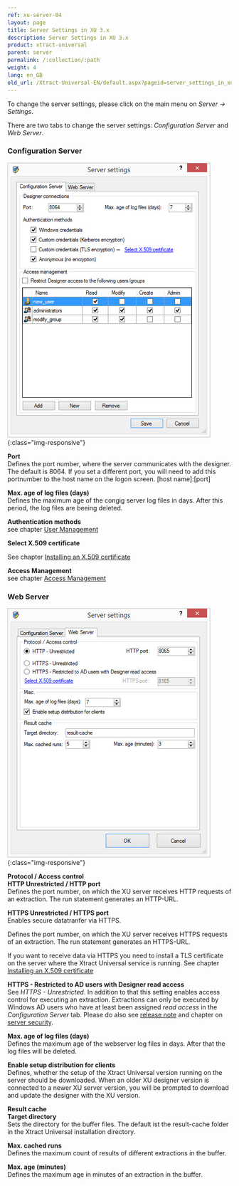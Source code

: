 ```yaml
---
ref: xu-server-04
layout: page
title: Server Settings in XU 3.x
description: Server Settings in XU 3.x
product: xtract-universal
parent: server
permalink: /:collection/:path
weight: 4
lang: en_GB
old_url: /Xtract-Universal-EN/default.aspx?pageid=server_settings_in_xu_3_x
---
```


To change the server settings, please click on the main menu on *Server -> Settings*.

There are two tabs to change the server settings: *Configuration Server* and *Web Server*. 

### Configuration Server

![XU3_ServerSettings_config_tab](/img/content/XU3_ServerSettings_config_tab.jpg){:class="img-responsive"}

**Port** <br>
Defines the port number, where the server communicates with the designer. The default is 8064. If you set a different port, you will need to add this portnumber to the host name on the logon screen. [host name]:[port]

**Max. age of log files (days)** <br>
Defines the maximum age of the congig server log files in days. After this period, the log files are beeing deleted.

**Authentication methods** <br>
see chapter [User Management](../security-xu3/user-management)

**Select X.509 certificate** <br>

See chapter [Installing an X.509 certificate](../security-xu3/install-x.509-Certificate) 


**Access Management** <br>
see chapter [Access Management](../security-xu3/access-management)

### Web Server

![XU3_ServerSettings_web_tab](/img/content/XU3_ServerSettings_web_tab.jpg){:class="img-responsive"} 

**Protocol / Access control** <br>
**HTTP Unrestricted / HTTP port** <br>
Defines the port number, on which the XU server receives HTTP requests of an extraction. The run statement generates an HTTP-URL.

**HTTPS Unrestricted / HTTPS port** <br>
Enables secure datatranfer via HTTPS.

Defines the port number, on which the XU server receives HTTPS requests of an extraction. The run statement generates an HTTPS-URL.

If you want to receive data via HTTPS you need to install a TLS certificate on the server where the Xtract Universal service is running. 
See chapter [Installing an X.509 certificate](../security-xu3/install-x.509-Certificate) 


**HTTPS - Restricted to AD users with Designer read access** <br>
See *HTTPS - Unrestricted*. In addition to that this setting enables access control for executing an extraction. Extractions can only be executed by Windows AD users who have at least been assigned *read access* in the *Configuration Server* tab. Please do also see [release note](https://kb.theobald-software.com/release-notes/XtractUniversal-3.11.0.html) and chapter on [server security](../security-xu3/server-security).  


**Max. age of log files (days)** <br>
Defines the maximum age of the webserver log files in days. After that the log files will be deleted. 

**Enable setup distribution for clients** <br>
Defines, whether the setup of the Xtract Universal version running on the server should be downloaded.
When an older XU designer version is connected to a newer XU server version, you will be prompted to download and update the designer with the XU version. 


**Result cache** <br>
**Target directory** <br>
Sets the directory for the buffer files. The default ist the result-cache folder in the Xtract Universal installation directory.

**Max. cached runs** <br>
Defines the maximum count of results of different extractions in the buffer.

**Max. age (minutes)** <br>
Defines the maximum age in minutes of an extraction in the buffer.

